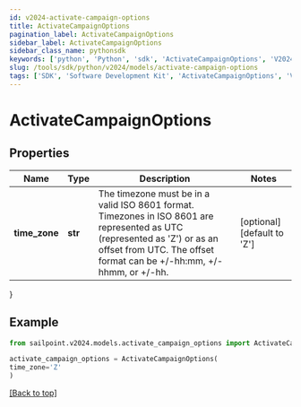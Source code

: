 ```yaml
---
id: v2024-activate-campaign-options
title: ActivateCampaignOptions
pagination_label: ActivateCampaignOptions
sidebar_label: ActivateCampaignOptions
sidebar_class_name: pythonsdk
keywords: ['python', 'Python', 'sdk', 'ActivateCampaignOptions', 'V2024ActivateCampaignOptions'] 
slug: /tools/sdk/python/v2024/models/activate-campaign-options
tags: ['SDK', 'Software Development Kit', 'ActivateCampaignOptions', 'V2024ActivateCampaignOptions']
---
```


# ActivateCampaignOptions


## Properties

Name | Type | Description | Notes
------------ | ------------- | ------------- | -------------
**time_zone** | **str** | The timezone must be in a valid ISO 8601 format. Timezones in ISO 8601 are represented as UTC (represented as 'Z') or as an offset from UTC. The offset format can be +/-hh:mm, +/-hhmm, or +/-hh. | [optional] [default to 'Z']
}

## Example

```python
from sailpoint.v2024.models.activate_campaign_options import ActivateCampaignOptions

activate_campaign_options = ActivateCampaignOptions(
time_zone='Z'
)

```
[[Back to top]](#) 


